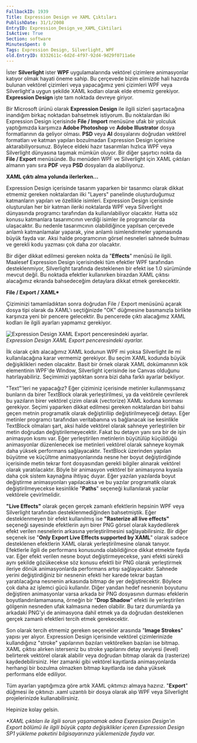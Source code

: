 ```yaml
---
FallbackID: 1939
Title: Expression Design ve XAML Çıktıları
PublishDate: 31/1/2008
EntryID: Expression_Design_ve_XAML_Ciktilari
IsActive: True
Section: software
MinutesSpent: 0
Tags: Expression Design, Silverlight, WPF
old.EntryID: 8332611c-6d2d-4f97-92d4-9d29f0711a6e
---
```

İster **Silverlight** ister **WPF** uygulamalarında vektörel çizimlere
animasyonlar katıyor olmak hayati öneme sahip. Bu çerçevede bizim
elimizde hali hazırda bulunan vektörel çizimleri veya yapacağımız yeni
çizimleri WPF veya Silverlight'a uygun şekilde XAML kodları olarak elde
etmemiz gerekiyor. **Expression Design** işte tam noktada devreye
giriyor.

Bir Microsoft ürünü olarak **Expression Design** ile ilgili sizleri
şaşırtacağına inandığım birkaç noktadan bahsetmek istiyorum. Bu
noktalardan ilki Expression Design içerisinde **File / Import** menüsüne
ufak bir yolculuk yaptığımızda karşımıza **Adobe Photoshop** ve **Adobe
Illustrator** dosya formatlarının da geliyor olması. **PSD** veya **AI**
dosyalarını doğrudan vektörel formatları ve katman yapıları bozulmadan
Expression Design içerisine aktarabiliyorsunuz. Böylece eldeki hazır
tasarımları hızlıca WPF veya Silverlight dünyasına taşımak mümkün
oluyor. Bir diğer şaşırtıcı nokta da **File / Export** menüsünde. Bu
menüden WPF ve Silverlight için XAML çıktıları almanın yanı sıra **PDF**
veya **PSD** dosyaları da alabiliyoruz.

**XAML çıktı alma yolunda ilerlerken...**

Expression Design içerisinde tasarım yaparken bir tasarımcı olarak
dikkat etmemiz gereken noktalardan ilki "Layers" panelinde
oluşturduğumuz katmanların yapıları ve özellikle isimleri. Expression
Design içerisinde oluşturulan her bir katman ileriki noktalarda WPF veya
Silverlight dünyasında programcı tarafından da kullanılabiliyor
olacaktır. Hatta söz konusu katmanlara tasarımcının verdiği isimler ile
programcılar da ulaşacaktır. Bu nedenle tasarımcının olabildiğince
yapılsan çerçevede anlamlı katmanlamalar yaparak, yine anlamlı
isimlendirmeler yapmasında büyük fayda var. Aksi halde programcının
görsel nesneleri sahnede bulması ve gerekli kodu yazması çok daha zor
olacaktır.

Bir diğer dikkat edilmesi gereken nokta da "**Effects**" menüsü ile
ilgili. Maalesef Expression Design içerisindeki tüm efektler WPF
tarafından desteklenmiyor, Silverlight tarafında desteklenen bir efekt
ise 1.0 sürümünde mevcut değil. Bu noktada efektler kullanırken birazdan
XAML çıktısı alacağımız ekranda bahsedeceğim detaylara dikkat etmek
gerekecektir.

**File / Export / XAML\***

Çiziminizi tamamladıktan sonra doğrudan File / Export menüsünü açarak
dosya tipi olarak da XAML'ı seçtiğinizde "OK" düğmesine basmanızla
birlikte karşınıza yeni bir pencere gelecektir. Bu pencerede çıktı
alacağımız XAML kodları ile ilgili ayarları yapmamız gerekiyor.

![Expression Design XAML Export penceresindeki
ayarlar.](http://cdn.daron.yondem.com/assets/1939/31012008_1.png)\
*Expression Design XAML Export penceresindeki ayarlar.*

İlk olarak çıktı alacağımız XAML kodunun WPF mi yoksa Silverlight ile mi
kullanılacağına karar vermemiz gerekiyor. Bu seçim XAML kodunda büyük
değişiklikleri neden olacaktır. Basit bir örnek olarak XAML dokümanının
kök elementinin WPF'de Window, Silverlight içerisinde ise Canvas
olduğunu hatırlayabiliriz. Seçimimizi yaptıktan sonra bizi daha farklı
ayarlar bekliyor.

"Text"'leri ne yapacağız? Eğer çiziminiz içerisinde metinler
kullanmışsanız bunların da birer TextBlock olarak yerleştirilmesi, ya da
vektörele çevrilerek bu yazıların birer vektörel çizim olarak
(vectorize) XAML koduna konması gerekiyor. Seçimi yaparken dikkat
edilmesi gereken noktalardan biri bahsi geçen metnin programatik olarak
değiştiriliip değiştirilmeyeceği detayı. Eğer metinler programcı
tarafından veritabanına vs bağlanacak ise kesinlikle TextBlock olmaları
şart, aksi halde vektörel olarak sahneye yerleştirilen bir metin
doğrudan değiştirilemeyecektir. Fakat bu detayın yanı sıra bir de işin
animasyon kısmı var. Eğer yerleştirilen metinlerin büyütülüp küçüldüğü
animasyonlar düzenlenecek ise metinleri vektörel olarak sahneye koymak
daha yüksek performans sağlayacaktır. TextBlock üzerinden yapılan
büyütme ve küçültme animasyonlarında nesne her boyut değiştirdiğinde
içerisinde metin tekrar font dosyasından gerekli bilgiler alınarak
vektörel olarak yaratılacaktır. Böyle bir animasyon vektörel bir
animasyona kıyasla daha çok sistem kaynağına ihtiyaç duyar. Eğer yazılan
yazılarda boyut değiştirme animasyonları yapılacaksa ve bu yazılar
programatik olarak değiştirilmeyecekse kesinlikle "**Paths**" seçeneği
kullanılarak yazılar vektörele çevirlmelidir.

**"Live Effects"** olarak geçen gerçek zamanlı efektlerin hepsinin WPF
veya Silverlight tarafından desteklenmediğinden bahsetmiştik. Eğer
desteklenmeyen bir efekt kullanılmış ise **"Rasterize all live
effects"** seçeneği sayesinde efektlerin ayrı birer PNG görsel olarak
kaydedilerek efekt verilen nesnelerin arkasına yerleştirilmesini
sağlayabilirsiniz. Bir diğer seçenek ise "**Only Export Live Effects
supported by XAML**" olarak sadece desteklenen efektlerin XAML olarak
yerleştirilmesine olanak tanıyor. Efektlerle ilgili de performans
konusunda olabildiğince dikkat etmekte fayda var. Eğer efekt verilen
nesne boyut değiştirmeyecekse, yani efekti sürekli aynı şekilde
gözükecekse söz konusu efektli bir PNG olarak yerleştirmek ileriye dönük
animasyonlarda performans artışı sağlayacaktır. Sahnede yerini
değiştirdiğiniz bir nesnenin efekti her karede tekrar baştan
yaratılacağına nesnenin arkasında bitmap de yer değiştirecektir. Böylece
çok daha az işlemci gücü kullanılır. Diğer yandan hedef nesnenin
boyutunu değiştiren animasyonlar varsa arkada bir PNG dosyasının durması
efeklerin boyutlandırılamamasına, örneğin bir "**Drop Shadow**" efekti
ile yerleştirilen gölgenin nesneden ufak kalmasına neden olabilir. Bu
tarz durumlarda ya arkadaki PNG'yi de animasyona dahil etmek ya da
doğrudan desteklenen gerçek zamanlı efektleri tercih etmek gerekecektir.

Son olarak tercih etmemiz gereken seçenekler arasında "**Image
Strokes**" yapısı yer alıyor. Expression Design içerisinde vektörel
çizimlerinizde kullandığınız "stroke" yapılarının bazıları vektörelken
bazıları ise bitmap. XAML çıktısı alırken isterseniz bu stroke
yapılarını detay seviyesi (level) belirterek vektörel olarak alabilir
veya doğrudan bitmap olarak da (rasterize) kaydedebilirsiniz. Her
zamanki gibi vektörel kayıtlarda animasyonlarda herhangi bir bozulma
olmazken bitmap kayıtlarda ise daha yüksek performans elde ediliyor.

Tüm ayarları yaptığımıza göre artık XAML çıktımızı almaya hazırız.
"**Export**" düğmesi ile çıktınızı .xaml uzantılı bir dosya olarak alıp
WPF veya Silverlight projelerinizde kullanabilirsiniz.

Hepinize kolay gelsin.

*\*XAML çıktıları ile ilgili sorun yaşamamak adına Expression Design'ın
Export bölümü ile ilgili büyük çapta değişiklikler içeren Expression
Design SP1 yükleme paketini bilgisayarınıza yüklemenizde fayda var.*


